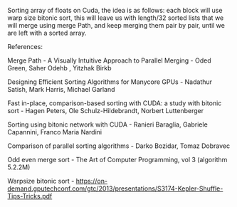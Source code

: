 Sorting array of floats on Cuda, the idea is as follows: each block will use warp size bitonic sort, this will leave us with length/32 sorted lists that we will merge using merge Path, and keep merging them pair by pair, until we are left with a sorted array.

References:

Merge Path - A Visually Intuitive Approach to Parallel Merging  - Oded Green, Saher Odehb , Yitzhak Birkb

Designing Efficient Sorting Algorithms for Manycore GPUs - Nadathur Satish, Mark Harris, Michael Garland

Fast in-place, comparison-based sorting with CUDA: a study with bitonic sort - Hagen Peters, Ole Schulz-Hildebrandt, Norbert Luttenberger

Sorting using bitonic network with CUDA - Ranieri Baraglia, Gabriele Capannini, Franco Maria Nardini

Comparison of parallel sorting algorithms - Darko Bozidar, Tomaz Dobravec

Odd even merge sort - The Art of Computer Programming, vol 3 (algorithm 5.2.2M)

Warpsize bitonic sort - https://on-demand.gputechconf.com/gtc/2013/presentations/S3174-Kepler-Shuffle-Tips-Tricks.pdf